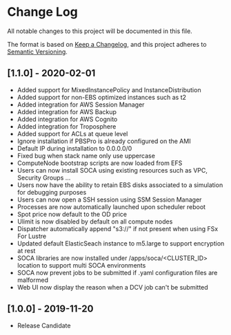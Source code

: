 # Change Log
All notable changes to this project will be documented in this file.

The format is based on [Keep a Changelog](https://keepachangelog.com/en/1.0.0/),
and this project adheres to [Semantic Versioning](https://semver.org/spec/v2.0.0.html).

## [1.1.0] - 2020-02-01
- Added support for MixedInstancePolicy and InstanceDistribution
- Added support for non-EBS optimized instances such as t2
- Added integration for AWS Session Manager
- Added integration for AWS Backup
- Added integration for AWS Cognito
- Added integration for Troposphere
- Added support for ACLs at queue level
- Ignore installation if PBSPro is already configured on the AMI
- Default IP during installation to 0.0.0.0/0
- Fixed bug when stack name only use uppercase
- ComputeNode bootstrap scripts are now loaded from EFS
- Users can now install SOCA using existing resources such as VPC, Security Groups ...
- Users now have the ability to retain EBS disks associated to a simulation for debugging purposes
- Users can now open a SSH session using SSM Session Manager
- Processes are now automatically launched upon scheduler reboot 
- Spot price now default to the OD price
- Ulimit is now disabled by default on all compute nodes
- Dispatcher automatically append "s3://" if not present when using FSx For Lustre
- Updated default ElasticSeach instance to m5.large to support encryption at rest
- SOCA libraries are now installed under /apps/soca/<CLUSTER_ID> location to support multi SOCA environments 
- SOCA now prevent jobs to be submitted if .yaml configuration files are malformed
- Web UI now display the reason when a DCV job can't be submitted

## [1.0.0] - 2019-11-20
- Release Candidate

